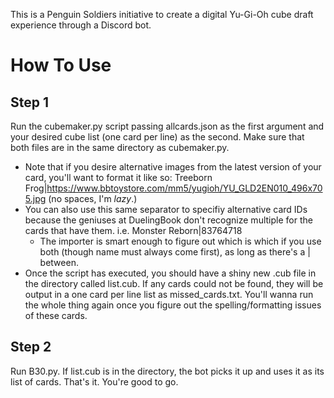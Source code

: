 This is a Penguin Soldiers initiative to create a digital Yu-Gi-Oh cube draft experience through a Discord bot.

# How To Use

## Step 1
Run the cubemaker.py script passing allcards.json as the first argument and your desired cube list (one card per line) as the second. Make sure that both files are in the same directory as cubemaker.py.
* Note that if you desire alternative images from the latest version of your card, you'll want to format it like so: Treeborn Frog|https://www.bbtoystore.com/mm5/yugioh/YU_GLD2EN010_496x705.jpg (no spaces, I'm _lazy_.)
* You can also use this same separator to specifiy alternative card IDs because the geniuses at DuelingBook don't recognize multiple for the cards that have them. i.e. Monster Reborn|83764718
    * The importer is smart enough to figure out which is which if you use both (though name must always come first), as long as there's a | between.
* Once the script has executed, you should have a shiny new .cub file in the directory called list.cub. If any cards could not be found, they will be output in a one card per line list as missed_cards.txt. You'll wanna run the whole thing again once you figure out the spelling/formatting issues of these cards.

## Step 2
Run B30.py. If list.cub is in the directory, the bot picks it up and uses it as its list of cards. That's it. You're good to go.
